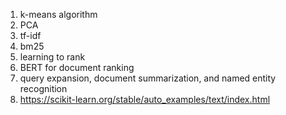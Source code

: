 1. k-means algorithm
1. PCA
1. tf-idf
1. bm25
1. learning to rank
1. BERT for document ranking
1. query expansion, document summarization, and named entity recognition
1. https://scikit-learn.org/stable/auto_examples/text/index.html